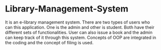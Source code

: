# Library-Management-System
It is an e-library management system. There are two types of users who can this application. One is the admin and other is student. Both have their different sets of functionalities. User can also issue a book and the admin can keep track of it through this system. 
Concepts of OOP are integrated in the coding and the concept of filing is used.
